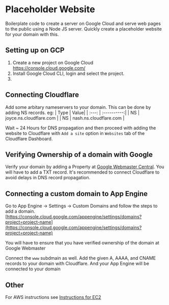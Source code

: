 # Placeholder Website

Boilerplate code to create a server on Google Cloud and serve web pages to the public using a Node JS server. Quickly create a placeholder website for your domain with this.
## Setting up on GCP
1. Create a new project on Google Cloud https://console.cloud.google.com/
2. Install Google Cloud CLI, login and select the project. 
3. 



## Connecting Cloudflare

Add some arbitary nameservers to your domain. This can be done by adding NS records. 
eg:
| Type | Value|
| :---: | :----------:|
| NS |   joyce.ns.cloudflare.com |
| NS |   nash.ns.cloudflare.com |


Wait ~ 24 Hours for DNS propagation and then proceed with adding the website to Cloudflare with `Add a site` option in `Websites` tab of the Cloudflare Dashboard. 

## Verifying Ownership of a domain with Google
Verify your domain by adding a Property at [Google Webmaster Central](https://www.google.com/webmasters/verification/). You will have to add a TXT record. It's recommended to connect Cloudflare to avoid delays in DNS record propagation. 

## Connecting a custom domain to App Engine
Go to App Engine -> Settings -> Custom Domains and follow the steps to add a domain. [https://console.cloud.google.com/appengine/settings/domains?project=project-name](https://console.cloud.google.com/appengine/settings/domains?project=project-name)

You will have to ensure that you have verified ownership of the domain at Google Webmaster 


Connect the `www` subdmain as well. Add the given A, AAAA, and CNAME records to your domain with Cloudflare. And your App Engine will be connected to your domain

## Other
For AWS instructions see [Instructions for EC2](./Instructions_for_EC2.md)

